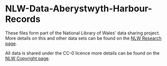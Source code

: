 # NLW-Data-Aberystwyth-Harbour-Records

These files form part of the National Library of Wales' data sharing project. More details on this and other data sets can be found on the [NLW Research page](https://www.llgc.org.uk/en/collections/activities/research/nlw-data/).

All data is shared under the CC-0 licence more details can be found on the [NLW Copyright page](https://www.llgc.org.uk/en/about-nlw/copyright).
